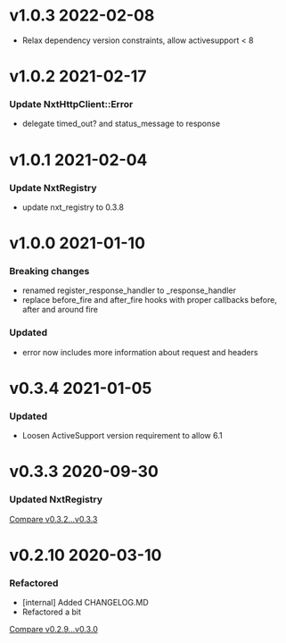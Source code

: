 # v1.0.3 2022-02-08

- Relax dependency version constraints, allow activesupport < 8

# v1.0.2 2021-02-17

### Update NxtHttpClient::Error
- delegate timed_out? and status_message to response

# v1.0.1 2021-02-04

### Update NxtRegistry
- update nxt_registry to 0.3.8

# v1.0.0 2021-01-10

### Breaking changes
- renamed register_response_handler to _response_handler
- replace before_fire and after_fire hooks with proper callbacks before, after and around fire

### Updated
- error now includes more information about request and headers

# v0.3.4 2021-01-05

### Updated

- Loosen ActiveSupport version requirement to allow 6.1

# v0.3.3 2020-09-30

### Updated NxtRegistry

[Compare v0.3.2...v0.3.3](https://github.com/nxt-insurance/nxt_http_client/compare/v0.3.2...v0.3.3)

# v0.2.10 2020-03-10

### Refactored

- [internal] Added CHANGELOG.MD
- Refactored a bit

[Compare v0.2.9...v0.3.0](https://github.com/nxt-insurance/nxt_http_client/compare/v0.2.9...v0.2.10)
